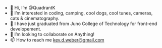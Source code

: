 - 👋 Hi, I’m @QuadrantK
- 👀 I’m interested in coding, camping, cool dogs, cool tunes, cameras, cats & cinematography.
- 🌱 I have just graduated from Juno College of Technology for front-end developement.
- 💞️ I’m looking to collaborate on Anything!
- 📫 How to reach me kev.d.weber@gmail.com

<!---
QuadrantK/QuadrantK is a ✨ special ✨ repository because its `README.md` (this file) appears on your GitHub profile.
You can click the Preview link to take a look at your changes.
--->
